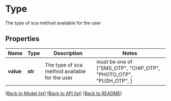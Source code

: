 # Type

The type of sca method available for the user

## Properties
Name | Type | Description | Notes
------------ | ------------- | ------------- | -------------
**value** | **str** | The type of sca method available for the user |  must be one of ["SMS_OTP", "CHIP_OTP", "PHOTO_OTP", "PUSH_OTP", ]

[[Back to Model list]](../README.md#documentation-for-models) [[Back to API list]](../README.md#documentation-for-api-endpoints) [[Back to README]](../README.md)


